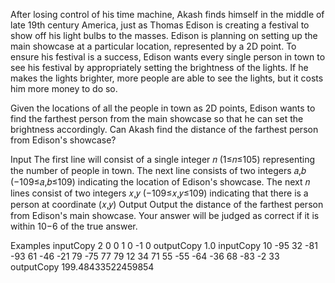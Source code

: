 After losing control of his time machine, Akash finds himself in the middle of late 19th century America, just as Thomas Edison is creating a festival to show off his light bulbs to the masses. Edison is planning on setting up the main showcase at a particular location, represented by a 2D point. To ensure his festival is a success, Edison wants every single person in town to see his festival by appropriately setting the brightness of the lights. If he makes the lights brighter, more people are able to see the lights, but it costs him more money to do so.

Given the locations of all the people in town as 2D points, Edison wants to find the farthest person from the main showcase so that he can set the brightness accordingly. Can Akash find the distance of the farthest person from Edison's showcase?

Input
The first line will consist of a single integer 𝑛 (1≤𝑛≤105) representing the number of people in town. The next line consists of two integers 𝑎,𝑏 (−109≤𝑎,𝑏≤109) indicating the location of Edison's showcase. The next 𝑛 lines consist of two integers 𝑥,𝑦 (−109≤𝑥,𝑦≤109) indicating that there is a person at coordinate (𝑥,𝑦)
Output
Output the distance of the farthest person from Edison's main showcase. Your answer will be judged as correct if it is within 10−6 of the true answer.

Examples
inputCopy
2
0 0
1 0
-1 0
outputCopy
1.0
inputCopy
10
-95 32
-81 -93
61 -46
-21 79
-75 77
79 12
34 71
55 -55
-64 -36
68 -83
-2 33
outputCopy
199.48433522459854